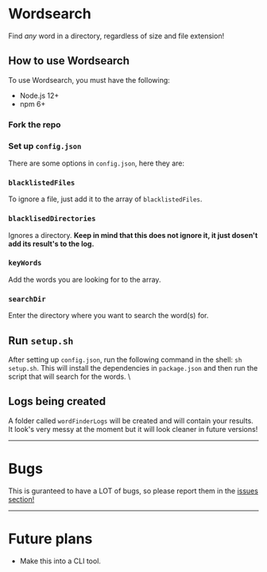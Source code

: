 # Wordsearch
Find *any* word in a directory, regardless of size and file extension!

## How to use Wordsearch
To use Wordsearch, you must have the following:
- Node.js 12+
- npm 6+

### Fork the repo
### Set up `config.json`
There are some options in `config.json`, here they are:

### `blacklistedFiles`
To ignore a file, just add it to the array of `blacklistedFiles`.

### `blacklisedDirectories`
Ignores a directory. **Keep in mind that this does not ignore it, it just dosen't add its result's to the log.**

### `keyWords`
Add the words you are looking for to the array. 

### `searchDir`
Enter the directory where you want to search the word(s) for.

## Run `setup.sh`
After setting up `config.json`, run the following command in the shell: `sh setup.sh`. This will install the dependencies in `package.json` and then run the script that will search for the words. \

## Logs being created
A folder called `wordFinderLogs` will be created and will contain your results. It look's very messy at the moment but it will look cleaner in future versions!

---
# Bugs
This is guranteed to have a LOT of bugs, so please report them in the [issues section!](https://github.com/Squirrelcoding/Wordsearch/issues)

---

# Future plans
- Make this into a CLI tool.